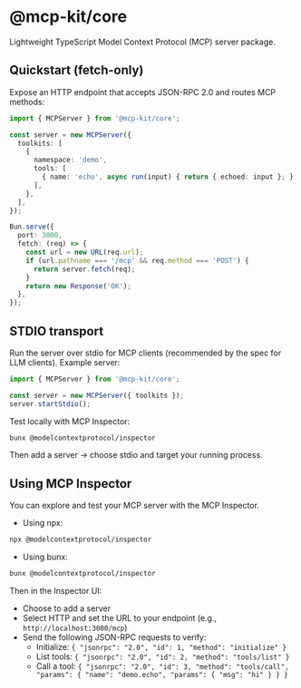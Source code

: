 # @mcp-kit/core

Lightweight TypeScript Model Context Protocol (MCP) server package.

## Quickstart (fetch-only)

Expose an HTTP endpoint that accepts JSON-RPC 2.0 and routes MCP methods:

```ts
import { MCPServer } from '@mcp-kit/core';

const server = new MCPServer({
  toolkits: [
    {
      namespace: 'demo',
      tools: [
        { name: 'echo', async run(input) { return { echoed: input }; } },
      ],
    },
  ],
});

Bun.serve({
  port: 3000,
  fetch: (req) => {
    const url = new URL(req.url);
    if (url.pathname === '/mcp' && req.method === 'POST') {
      return server.fetch(req);
    }
    return new Response('OK');
  },
});
```

## STDIO transport

Run the server over stdio for MCP clients (recommended by the spec for LLM clients). Example server:

```ts
import { MCPServer } from '@mcp-kit/core';

const server = new MCPServer({ toolkits });
server.startStdio();
```

Test locally with MCP Inspector:

```bash
bunx @modelcontextprotocol/inspector
```

Then add a server → choose stdio and target your running process.

## Using MCP Inspector

You can explore and test your MCP server with the MCP Inspector.

- Using npx:

```bash
npx @modelcontextprotocol/inspector
```

- Using bunx:

```bash
bunx @modelcontextprotocol/inspector
```

Then in the Inspector UI:
- Choose to add a server
- Select HTTP and set the URL to your endpoint (e.g., `http://localhost:3000/mcp`)
- Send the following JSON-RPC requests to verify:
  - Initialize: `{ "jsonrpc": "2.0", "id": 1, "method": "initialize" }`
  - List tools: `{ "jsonrpc": "2.0", "id": 2, "method": "tools/list" }`
  - Call a tool: `{ "jsonrpc": "2.0", "id": 3, "method": "tools/call", "params": { "name": "demo.echo", "params": { "msg": "hi" } } }`
